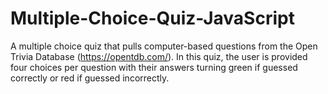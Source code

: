 # Multiple-Choice-Quiz-JavaScript

A multiple choice quiz that pulls computer-based questions from the Open Trivia Database (https://opentdb.com/). In this quiz, the user is provided four choices per question with their answers turning green if guessed correctly or red if guessed incorrectly.
